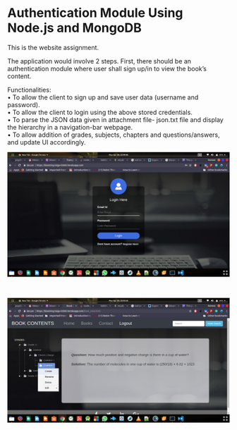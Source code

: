 # Authentication Module Using Node.js and MongoDB
This is the website assignment.

The application would involve 2 steps. First, there should be an authentication module where user shall sign up/in to view the book’s content.
 
Functionalities:
</br>
• To allow the client to sign up and save user data (username and password).
</br>
• To allow the client to login using the above stored credentials.
</br>
• To parse the JSON data given in attachment file- json.txt file and display the hierarchy in a navigation-bar webpage.
</br>
• To allow addition of grades, subjects, chapters and questions/answers, and update UI accordingly.

![Login Page](templateLogReg/assets/s1.png?raw=true "Login")

</br>

![Book Views](templateLogReg/assets/s2.png?raw=true "Book View")

 
